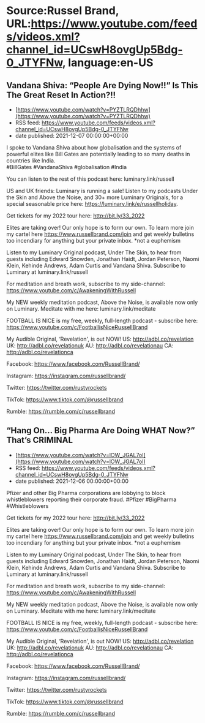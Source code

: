 # Source:Russel Brand, URL:https://www.youtube.com/feeds/videos.xml?channel_id=UCswH8ovgUp5Bdg-0_JTYFNw, language:en-US

## Vandana Shiva: “People Are Dying Now!!” Is This The Great Reset In Action?!!
 - [https://www.youtube.com/watch?v=PYZTLRQDhhw](https://www.youtube.com/watch?v=PYZTLRQDhhw)
 - RSS feed: https://www.youtube.com/feeds/videos.xml?channel_id=UCswH8ovgUp5Bdg-0_JTYFNw
 - date published: 2021-12-07 00:00:00+00:00

I spoke to Vandana Shiva about how globalisation and the systems of powerful elites like Bill Gates are potentially leading to so many deaths in countries like India.  
#BillGates #VandanaShiva #globalisation #India

You can listen to the rest of this podcast here:  luminary.link/russell

US and UK friends: Luminary is running a sale!  Listen to my podcasts Under the Skin and Above the Noise, and 30+ more Luminary Originals, for a special seasonable price here: https://luminary.link/e/russellholiday.

Get tickets for my 2022 tour here: http://bit.ly/33_2022

Elites are taking over! Our only hope is to form our own. To learn more join my cartel here https://www.russellbrand.com/join and get weekly bulletins too incendiary for anything but your private inbox.
*not a euphemism

Listen to my Luminary Original podcast, Under The Skin, to hear from guests including Edward Snowden, Jonathan Haidt, Jordan Peterson, Naomi Klein, Kehinde Andrews, Adam Curtis and Vandana Shiva.
Subscribe to Luminary at luminary.link/russell

For meditation and breath work, subscribe to my side-channel: 
https://www.youtube.com/c/AwakeningWithRussell

My NEW weekly meditation podcast, Above the Noise, is available now only on Luminary. Meditate with me here: luminary.link/meditate

FOOTBALL IS NICE is my free, weekly, full-length podcast - subscribe here: https://www.youtube.com/c/FootballisNiceRussellBrand

My Audible Original, ‘Revelation', is out NOW!
US: http://adbl.co/revelation
UK: http://adbl.co/revelationuk
AU: http://adbl.co/revelationau
CA: http://adbl.co/revelationca

Facebook:
https://www.facebook.com/RussellBrand/

Instagram: 
https://instagram.com/russellbrand/

Twitter: 
https://twitter.com/rustyrockets

TikTok:
https://www.tiktok.com/@russellbrand

Rumble:
https://rumble.com/c/russellbrand

## “Hang On… Big Pharma Are Doing WHAT Now?” That’s CRIMINAL
 - [https://www.youtube.com/watch?v=lOW_JGAL7oI](https://www.youtube.com/watch?v=lOW_JGAL7oI)
 - RSS feed: https://www.youtube.com/feeds/videos.xml?channel_id=UCswH8ovgUp5Bdg-0_JTYFNw
 - date published: 2021-12-06 00:00:00+00:00

Pfizer and other Big Pharma corporations are lobbying to block whistleblowers reporting their corporate fraud. 
#Pfizer #BigPharma #Whistleblowers 

Get tickets for my 2022 tour here: http://bit.ly/33_2022

Elites are taking over! Our only hope is to form our own. To learn more join my cartel here https://www.russellbrand.com/join and get weekly bulletins too incendiary for anything but your private inbox.
*not a euphemism

Listen to my Luminary Original podcast, Under The Skin, to hear from guests including Edward Snowden, Jonathan Haidt, Jordan Peterson, Naomi Klein, Kehinde Andrews, Adam Curtis and Vandana Shiva.
Subscribe to Luminary at luminary.link/russell

For meditation and breath work, subscribe to my side-channel: 
https://www.youtube.com/c/AwakeningWithRussell

My NEW weekly meditation podcast, Above the Noise, is available now only on Luminary. Meditate with me here: luminary.link/meditate

FOOTBALL IS NICE is my free, weekly, full-length podcast - subscribe here: https://www.youtube.com/c/FootballisNiceRussellBrand

My Audible Original, ‘Revelation', is out NOW!
US: http://adbl.co/revelation
UK: http://adbl.co/revelationuk
AU: http://adbl.co/revelationau
CA: http://adbl.co/revelationca

Facebook:
https://www.facebook.com/RussellBrand/

Instagram: 
https://instagram.com/russellbrand/

Twitter: 
https://twitter.com/rustyrockets

TikTok:
https://www.tiktok.com/@russellbrand

Rumble:
https://rumble.com/c/russellbrand

